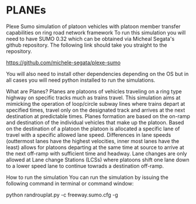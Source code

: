 # PLANEs
Plexe Sumo simulation of platoon vehicles with platoon member transfer capabilities on ring road network framework
To run this simulation you will need to have SUMO 0.32 which can be obtained via Micheal Segata's github repository. 
The following link should take you straight to the repository.

https://github.com/michele-segata/plexe-sumo

You will also need to install other dependencies depending on the OS but in all cases you will need python installed 
to run the simulations.

What are Planes?
Planes are platoons of vehicles traveling on a ring type highway on specific tracks much as trains travel. 
This simulation aims at mimicking the operation of loop/circle subway lines where trains depart at specified times,
travel only on the designated track and arrives at the next destination at predictable times.
Planes formation are based on the on-ramp and destination of the individual vehicles that make up the platoon.
Based on the destination of a platoon the platoon is allocated a specific lane of travel with a specific allowed 
lane speed. Differences in lane speeds (outtermost lanes have the highest velocities, inner most lanes have the least) 
allows for platoons departing at the same time at source to arrive at the next off-ramp with sufficient time and headway.
Lane changes are only allowed at Lane change Stations (LCSs) where platoons shift one lane down to a lower speed lane to 
continue towrads a destination off-ramp.

How to run the simulation
You can run the simulation by issuing the following command in terminal or command window:

python randrouplat.py -c freeway.sumo.cfg -g


